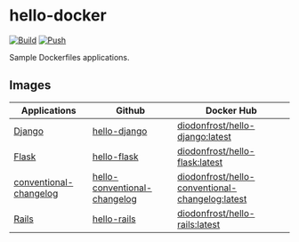 # hello-docker

[![Build](https://github.com/diodonfrost/hello-docker/actions/workflows/build.yml/badge.svg)](https://github.com/diodonfrost/hello-docker/actions/workflows/build.yml)
[![Push](https://github.com/diodonfrost/hello-docker/actions/workflows/push.yml/badge.svg)](https://github.com/diodonfrost/hello-docker/actions/workflows/push.yml)

Sample Dockerfiles applications.

## Images

| Applications                                     | Github                           | Docker Hub                                          |
| ------------------------------------------------ | ---------------------------------| ----------------------------------------------------|
| [Django][Django]                                 | [hello-django][]                 | [diodonfrost/hello-django:latest][]                 |
| [Flask][Flask]                                   | [hello-flask][]                  | [diodonfrost/hello-flask:latest][]                  |
| [conventional-changelog][conventional-changelog] | [hello-conventional-changelog][] | [diodonfrost/hello-conventional-changelog:latest][] |
| [Rails][Rails]                                   | [hello-rails][]                  | [diodonfrost/hello-rails:latest][]                  |


[Django]: https://www.djangoproject.com/
[Flask]: https://flask.palletsprojects.com/en/latest/
[conventional-changelog]: https://github.com/conventional-changelog/conventional-changelog/tree/master/packages/conventional-changelog-cli
[Rails]: https://rubyonrails.org/

[hello-django]: https://github.com/diodonfrost/hello-docker/blob/master/django/Dockerfile.django
[hello-flask]: https://github.com/diodonfrost/hello-docker/blob/master/flask/Dockerfile.flask
[hello-conventional-changelog]: https://github.com/diodonfrost/hello-docker/blob/master/conventional-changelog/Dockerfile.conventional-changelog-latest
[hello-rails]: https://github.com/diodonfrost/hello-docker/blob/master/rails/Dockerfile.rails

[diodonfrost/hello-django:latest]: https://hub.docker.com/r/diodonfrost/hello-django
[diodonfrost/hello-flask:latest]: https://hub.docker.com/r/diodonfrost/hello-flask
[diodonfrost/hello-conventional-changelog:latest]: https://hub.docker.com/r/diodonfrost/hello-conventional-changelog
[diodonfrost/hello-rails:latest]: https://hub.docker.com/r/diodonfrost/hello-rails
